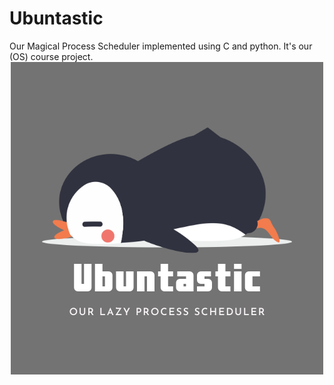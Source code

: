# Ubuntastic

Our Magical Process Scheduler implemented using C and python. It's our (OS) course project.
<br>
  <img src="./Ubuntastic.png" alt="Ubuntastic"
    style="display:block; margin: 0 auto;">

